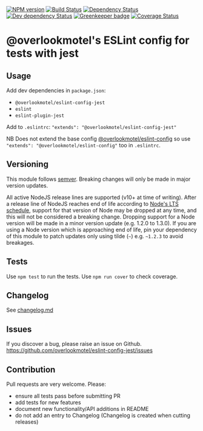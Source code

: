 [![NPM version](https://img.shields.io/npm/v/@overlookmotel/eslint-config-jest.svg)](https://www.npmjs.com/package/@overlookmotel/eslint-config-jest)
[![Build Status](https://img.shields.io/travis/overlookmotel/eslint-config-jest/master.svg)](http://travis-ci.org/overlookmotel/eslint-config-jest)
[![Dependency Status](https://img.shields.io/david/overlookmotel/eslint-config-jest.svg)](https://david-dm.org/overlookmotel/eslint-config-jest)
[![Dev dependency Status](https://img.shields.io/david/dev/overlookmotel/eslint-config-jest.svg)](https://david-dm.org/overlookmotel/eslint-config-jest)
[![Greenkeeper badge](https://badges.greenkeeper.io/overlookmotel/eslint-config-jest.svg)](https://greenkeeper.io/)
[![Coverage Status](https://img.shields.io/coveralls/overlookmotel/eslint-config-jest/master.svg)](https://coveralls.io/r/overlookmotel/eslint-config-jest)

# @overlookmotel's ESLint config for tests with jest

## Usage

Add dev dependencies in `package.json`:

* `@overlookmotel/eslint-config-jest`
* `eslint`
* `eslint-plugin-jest`

Add to `.eslintrc`: `"extends": "@overlookmotel/eslint-config-jest"`

NB Does not extend the base config [@overlookmotel/eslint-config](https://www.npmjs.com/package/@overlookmotel/eslint-config) so use `"extends": "@overlookmotel/eslint-config"` too in `.eslintrc`.

## Versioning

This module follows [semver](https://semver.org/). Breaking changes will only be made in major version updates.

All active NodeJS release lines are supported (v10+ at time of writing). After a release line of NodeJS reaches end of life according to [Node's LTS schedule](https://nodejs.org/en/about/releases/), support for that version of Node may be dropped at any time, and this will not be considered a breaking change. Dropping support for a Node version will be made in a minor version update (e.g. 1.2.0 to 1.3.0). If you are using a Node version which is approaching end of life, pin your dependency of this module to patch updates only using tilde (`~`) e.g. `~1.2.3` to avoid breakages.

## Tests

Use `npm test` to run the tests. Use `npm run cover` to check coverage.

## Changelog

See [changelog.md](https://github.com/overlookmotel/eslint-config-jest/blob/master/changelog.md)

## Issues

If you discover a bug, please raise an issue on Github. https://github.com/overlookmotel/eslint-config-jest/issues

## Contribution

Pull requests are very welcome. Please:

* ensure all tests pass before submitting PR
* add tests for new features
* document new functionality/API additions in README
* do not add an entry to Changelog (Changelog is created when cutting releases)

